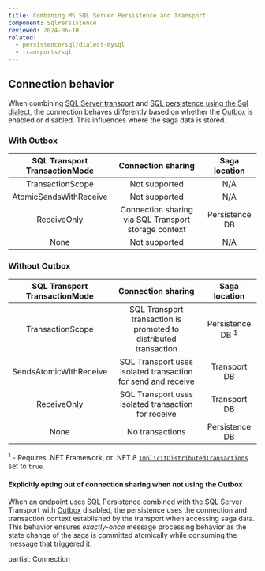 ```yaml
---
title: Combining MS SQL Server Persistence and Transport
component: SqlPersistence
reviewed: 2024-06-10
related:
  - persistence/sql/dialect-mysql
  - transports/sql
---
```


## Connection behavior

When combining [SQL Server transport](/transports/sql) and [SQL persistence using the Sql dialect](/persistence/sql), the connection behaves differently based on whether the [Outbox](/nservicebus/outbox/) is enabled or disabled. This influences where the saga data is stored.

### With Outbox

SQL Transport<br/>TransactionMode | Connection sharing | Saga location
:-:|:-:|:-:
TransactionScope | Not supported | N/A
AtomicSendsWithReceive | Not supported | N/A
ReceiveOnly | Connection sharing via SQL Transport storage context | Persistence DB
None | Not supported | N/A

### Without Outbox

SQL Transport<br/>TransactionMode | Connection sharing | Saga location
:-:|:-:|:-:
TransactionScope | SQL Transport transaction is promoted to distributed transaction | Persistence DB <sup>1</sup>
SendsAtomicWithReceive | SQL Transport uses isolated transaction for send and receive | Transport DB
ReceiveOnly | SQL Transport uses isolated transaction for receive | Transport DB
None | No transactions | Persistence DB

<sup>1</sup> - Requires .NET Framework, or .NET 8 [`ImplicitDistributedTransactions`](https://learn.microsoft.com/en-us/dotnet/api/system.transactions.transactionmanager.implicitdistributedtransactions?view=net-8.0) set to `true`.

#### Explicitly opting out of connection sharing when not using the Outbox

When an endpoint uses SQL Persistence combined with the SQL Server Transport with [Outbox](/nservicebus/outbox/) disabled, the persistence uses the connection and transaction context established by the transport when accessing saga data. This behavior ensures *exactly-once* message processing behavior as the state change of the saga is committed atomically while consuming the message that triggered it.

partial: Connection


